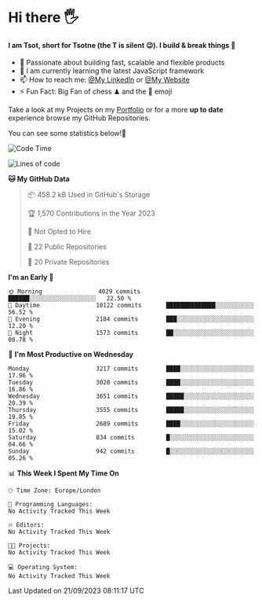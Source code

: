 # Hi there :raised_hand_with_fingers_splayed:
#### I am Tsot, short for Tsotne (the T is silent :wink:). I build & break things :space_invader:
- :telescope: Passionate about building fast, scalable and flexible products
- :seedling: I am currently learning the latest JavaScript framework 
- :mailbox: How to reach me: [@My LinkedIn](https://www.linkedin.com/in/tsotne-gvadzabia/) or [@My Website](https://tsotne.co.uk/contact)
- :zap: Fun Fact: Big Fan of chess ♟ and the 👾 emoji

Take a look at my Projects on my [Portfolio](https://tsotne.co.uk/) or for a more **up to date** experience browse my GitHub Repositories.

You can see some statistics below!:space_invader:
<!--START_SECTION:waka-->
![Code Time](http://img.shields.io/badge/Code%20Time-761%20hrs%202%20mins-blue)

![Lines of code](https://img.shields.io/badge/From%20Hello%20World%20I%27ve%20Written-7.6%20million%20lines%20of%20code-blue)

**🐱 My GitHub Data** 

> 📦 458.2 kB Used in GitHub's Storage 
 > 
> 🏆 1,570 Contributions in the Year 2023
 > 
> 🚫 Not Opted to Hire
 > 
> 📜 22 Public Repositories 
 > 
> 🔑 20 Private Repositories 
 > 
**I'm an Early 🐤** 

```text
🌞 Morning                4029 commits        ██████░░░░░░░░░░░░░░░░░░░   22.50 % 
🌆 Daytime                10122 commits       ██████████████░░░░░░░░░░░   56.52 % 
🌃 Evening                2184 commits        ███░░░░░░░░░░░░░░░░░░░░░░   12.20 % 
🌙 Night                  1573 commits        ██░░░░░░░░░░░░░░░░░░░░░░░   08.78 % 
```
📅 **I'm Most Productive on Wednesday** 

```text
Monday                   3217 commits        ████░░░░░░░░░░░░░░░░░░░░░   17.96 % 
Tuesday                  3020 commits        ████░░░░░░░░░░░░░░░░░░░░░   16.86 % 
Wednesday                3651 commits        █████░░░░░░░░░░░░░░░░░░░░   20.39 % 
Thursday                 3555 commits        █████░░░░░░░░░░░░░░░░░░░░   19.85 % 
Friday                   2689 commits        ████░░░░░░░░░░░░░░░░░░░░░   15.02 % 
Saturday                 834 commits         █░░░░░░░░░░░░░░░░░░░░░░░░   04.66 % 
Sunday                   942 commits         █░░░░░░░░░░░░░░░░░░░░░░░░   05.26 % 
```


📊 **This Week I Spent My Time On** 

```text
🕑︎ Time Zone: Europe/London

💬 Programming Languages: 
No Activity Tracked This Week

🔥 Editors: 
No Activity Tracked This Week

🐱‍💻 Projects: 
No Activity Tracked This Week

💻 Operating System: 
No Activity Tracked This Week
```


 Last Updated on 21/09/2023 08:11:17 UTC
<!--END_SECTION:waka-->
